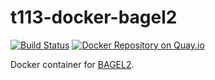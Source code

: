 # t113-docker-bagel2

[![Build Status](https://travis-ci.org/team113sanger/t113-docker-bagel2.svg?branch=master)](https://travis-ci.org/team113sanger/t113-docker-bagel2)
[![Docker Repository on Quay.io](https://quay.io/repository/team113sanger/bagel2/status "Docker Repository on Quay.io")](https://quay.io/repository/team113sanger/bagel2)

Docker container for [BAGEL2](https://github.com/hart-lab/bagel).
